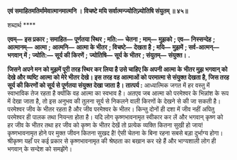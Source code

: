 **एवं समाहितमतिर्मामेवात्मानमात्मनि ।** **विचष्टे मयि सर्वात्मन्ज्योतिज्र्योतिषि संयुतम् ॥ ४५॥** 

शब्दार्थ **** 

**एवम्—** **इस प्रकार** **; समाहित—** **पूर्णतया स्थिर** **; मति:—** **चेतना** **; माम्—** **मुझको** **; एव—** **निस्सन्देह** **; आत्मानम्—** **आत्मा** **;** **आत्मनि—** **आत्मा के भीतर** **; विचष्टे—** **देखता है** **; मयि—** **मुझमें** **; सर्व-आत्मन्—** **भगवान् में** **; ज्योति:—** **सूर्य की किरणें** **;** **ज्योतिषि—** **सूर्य के भीतर** **; संयुतम्—** **संयुक्त।** **.** 

**जिसने अपने मन को मुझमें पूरी तरह स्थिर कर लिया है उसे चाहिए कि अपनी आत्मा के** **भीतर मुझ भगवान् को देखे और व्यष्टि आत्मा को मेरे भीतर देखे। इस तरह वह आत्माओं को** **परमात्मा से संयुक्त देखता है, जिस तरह सूर्य की किरणों को सूर्य से पूर्णतया संयुक्त देखा जाता** **है।** **तात्पर्य :** आध्यात्मिक जगत में हर वस्तु में स्वाभाविक तेज रहता है क्योंकि वह आत्मा का स्वभाव है। अतएव जब आत्मा को परमेश्वर के भिन्नांश के रूप में देखा जाता है, तो इस अनुभव की तुलना सूर्य से निकलने वाली किरणों के देखने से की जा सकती है। परमेश्वर जीव के भीतर रहता है और जीव परमेश्वर के भीतर। किन्तु दोनों ही दशा में जीव नहीं अपितु परमेश्वर ही पालक तथा नियन्ता होता है। यदि लोग कृष्णभावनामृत स्वीकार कर लें और भगवान् कृष्ण को हर जीव के भीतर तथा हर जीव को कृष्ण के भीतर देखें तो प्रत्येक व्यक्ति कितना सुखी हो जाय! कृष्णभावनामृत होने पर मुक्त जीवन कितना सुखद है! ऐसी चेतना के बिना रहना सबसे बड़ा दुर्भाग्य होगा। श्रीकृष्ण यहाँ पर कई प्रकार से कृष्णभावनामृत की श्रेष्ठता का बखान कर रहे हैं और भाग्यशाली लोग ही भगवान् के सन्देश को समझेंगे।  